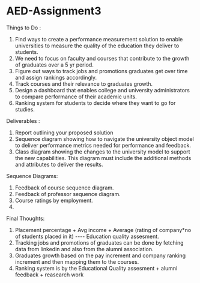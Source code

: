 # AED-Assignment3

Things to Do :

1. Find ways to create a performance measurement solution to enable universities to measure
the quality of the education they deliver to students.
2. We need to focus on faculty and courses that contribute to the growth of graduates over a 5 yr period.
3. Figure out ways to track jobs and promotions graduates get over time and assign rankings accordingly.
4. Track courses and their relevance to graduates growth.
5. Design a dashboard that enables college and university administrators to compare performance of their
academic units.
6. Ranking system for students to decide where they want to go for studies.

Deliverables :
1. Report outlining your proposed solution
2. Sequence diagram showing how to navigate the university object model to deliver performance metrics needed for performance and feedback.
3. Class diagram showing the changes to the university model to support the new capabilities. This diagram must include the additional methods and attributes to deliver the results.

Sequence Diagrams:
1. Feedback of course sequence diagram.
2. Feedback of professor sequence diagram.
3. Course ratings by employment.
4. 


Final Thoughts:
1. Placement percentage + Avg income + Average (rating of company*no of students placed in it) ---- Education quality assesment.
2. Tracking jobs and promotions of graduates can be done by fetching data from linkedin and also from the alumni association.
3. Graduates growth based on the pay increment and company ranking increment and then mapping them to the courses.
4. Ranking system is by the Educational Quality assesment + alumni feedback + reasearch work 